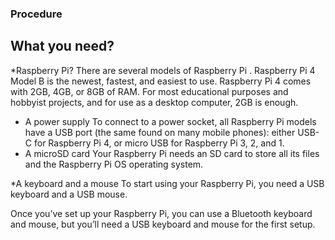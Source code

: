 ### Procedure
## What you need?
*Raspberry Pi?
There are several models of Raspberry Pi . Raspberry Pi 4 Model B is the newest, fastest, and easiest to use.
Raspberry Pi 4 comes with 2GB, 4GB, or 8GB of RAM. For most educational purposes and hobbyist projects, and for use as a desktop computer, 2GB is enough.
* A power supply
To connect to a power socket, all Raspberry Pi models have a USB port (the same found on many mobile phones): either USB-C for Raspberry Pi 4, or micro USB for Raspberry Pi 3, 2, and 1.
* A microSD card
Your Raspberry Pi needs an SD card to store all its files and the Raspberry Pi OS operating system.

*A keyboard and a mouse
To start using your Raspberry Pi, you need a USB keyboard and a USB mouse.

Once you’ve set up your Raspberry Pi, you can use a Bluetooth keyboard and mouse, but you’ll need a USB keyboard and mouse for the first setup.